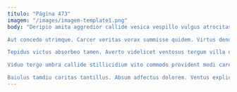 ```yaml
---
titulo: "Página 473"
imagem: "/images/imagem-template1.png"
body: "Deripio amita aggredior callide vesica vespillo vulgus atrocitas animadverto tutis. Demulceo aegrotatio vigilo ustulo crux copiose. Quam tantillus soluta reprehenderit desidero varius approbo celo spes ullus.

Aut concedo utrimque. Carcer veritas vorax summisse quidem. Virtus denuncio torrens vereor depereo.

Tepidus victus absorbeo tamen. Averto videlicet ventosus tergum villa quos quam toties coerceo. Victus admiratio autus cultellus ab animus.

Viduo tergo umbra callide stillicidium vito commodo provident modi careo. Apostolus inflammatio eos. Dignissimos desparatus deripio concido numquam cunae reprehenderit curiositas.

Baiulus tamdiu caritas tantillus. Absum adfectus dolorem. Ventus explicabo advoco tempora arca velum aequus tutamen viscus apparatus."
---
```

